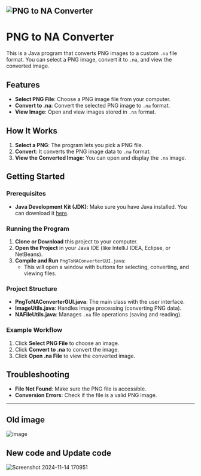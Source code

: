 
![PNG to NA Converter](https://github.com/user-attachments/assets/2f43a220-22a1-481a-8cbb-5f30b0c02002)
---

# PNG to NA Converter

This is a Java program that converts PNG images to a custom `.na` file format. You can select a PNG image, convert it to `.na`, and view the converted image.

## Features

- **Select PNG File**: Choose a PNG image file from your computer.
- **Convert to .na**: Convert the selected PNG image to `.na` format.
- **View Image**: Open and view images stored in `.na` format.

## How It Works

1. **Select a PNG**: The program lets you pick a PNG file.
2. **Convert**: It converts the PNG image data to `.na` format.
3. **View the Converted Image**: You can open and display the `.na` image.

## Getting Started

### Prerequisites

- **Java Development Kit (JDK)**: Make sure you have Java installed. You can download it [here](https://www.oracle.com/java/technologies/javase-downloads.html).

### Running the Program

1. **Clone or Download** this project to your computer.
2. **Open the Project** in your Java IDE (like IntelliJ IDEA, Eclipse, or NetBeans).
3. **Compile and Run** `PngToNAConverterGUI.java`:
   - This will open a window with buttons for selecting, converting, and viewing files.

### Project Structure

- **PngToNAConverterGUI.java**: The main class with the user interface.
- **ImageUtils.java**: Handles image processing (converting PNG data).
- **NAFileUtils.java**: Manages `.na` file operations (saving and reading).

### Example Workflow

1. Click **Select PNG File** to choose an image.
2. Click **Convert to .na** to convert the image.
3. Click **Open .na File** to view the converted image.

## Troubleshooting

- **File Not Found**: Make sure the PNG file is accessible.
- **Conversion Errors**: Check if the file is a valid PNG image.

---
## Old image

![image](https://github.com/user-attachments/assets/b631df7f-0560-4245-91c4-3a9bb8fcdb64)

## New code and Update code
![Screenshot 2024-11-14 170951](https://github.com/user-attachments/assets/df9f71ca-c28d-4b6e-8433-44cb1accda34)
